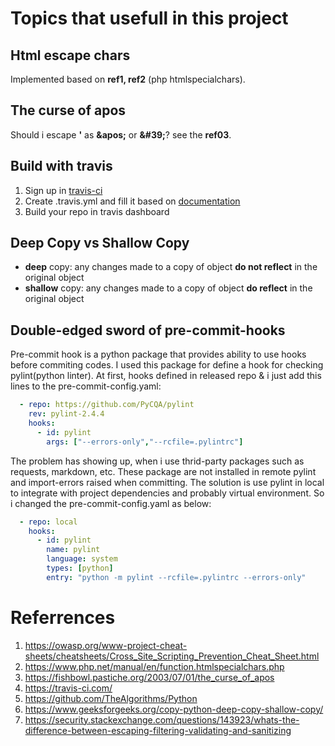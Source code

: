 # Topics that usefull in this project

## Html escape chars
Implemented based on **ref1, ref2** (php htmlspecialchars).

## The curse of apos
Should i escape **'** as **&amp;apos;** or **&amp;#39;**? see the **ref03**.

## Build with travis
1. Sign up in [travis-ci][https://travis-ci.com/]
2. Create .travis.yml and fill it based on [documentation][https://docs.travis-ci.com/]
3. Build your repo in travis dashboard

## Deep Copy vs Shallow Copy

- **deep** copy: any changes made to a copy of object **do not reflect** in the original object
- **shallow** copy: any changes made to a copy of object **do reflect** in the original object

## Double-edged sword of pre-commit-hooks
Pre-commit hook is a python package that provides ability to use hooks before commiting codes.
I used this package for define a hook for checking pylint(python linter).
At first, hooks defined in released repo & i just add this lines to the pre-commit-config.yaml:
```yaml
  - repo: https://github.com/PyCQA/pylint
    rev: pylint-2.4.4
    hooks:
      - id: pylint
        args: ["--errors-only","--rcfile=.pylintrc"]
```

The problem has showing up, when i use thrid-party packages such as requests, markdown, etc.
These package are not installed in remote pylint and import-errors raised when committing.
The solution is use pylint in local to integrate with project dependencies and probably virtual environment.
So i changed the pre-commit-config.yaml as below:

```yaml
  - repo: local
    hooks:
      - id: pylint
        name: pylint
        language: system
        types: [python]
        entry: "python -m pylint --rcfile=.pylintrc --errors-only"
```

# Referrences
1. https://owasp.org/www-project-cheat-sheets/cheatsheets/Cross_Site_Scripting_Prevention_Cheat_Sheet.html
2. https://www.php.net/manual/en/function.htmlspecialchars.php
3. https://fishbowl.pastiche.org/2003/07/01/the_curse_of_apos
4. https://travis-ci.com/
5. https://github.com/TheAlgorithms/Python
6. https://www.geeksforgeeks.org/copy-python-deep-copy-shallow-copy/
7. https://security.stackexchange.com/questions/143923/whats-the-difference-between-escaping-filtering-validating-and-sanitizing

[https://travis-ci.com/]: https://travis-ci.com/
[https://docs.travis-ci.com/]: https://docs.travis-ci.com/
